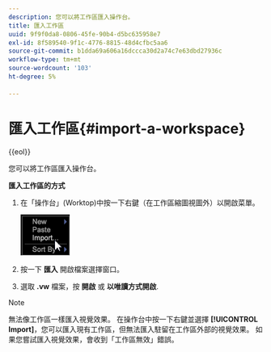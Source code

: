 ```yaml
---
description: 您可以將工作區匯入操作台。
title: 匯入工作區
uuid: 9f9f0da8-0806-45fe-90b4-d5bc635958e7
exl-id: 8f589540-9f1c-4776-8815-48d4cfbc5aa6
source-git-commit: b1dda69a606a16dccca30d2a74c7e63dbd27936c
workflow-type: tm+mt
source-wordcount: '103'
ht-degree: 5%

---
```


# 匯入工作區{#import-a-workspace}

{{eol}}

您可以將工作區匯入操作台。

**匯入工作區的方式**

1. 在「操作台」(Worktop)中按一下右鍵（在工作區縮圖視圖外）以開啟菜單。

   ![](assets/import_workspace.png)

1. 按一下 **匯入** 開啟檔案選擇窗口。
1. 選取 **.vw** 檔案，按 **開啟** 或 **以唯讀方式開啟**.

>[!NOTE]
>
>無法像工作區一樣匯入視覺效果。 在操作台中按一下右鍵並選擇 **[!UICONTROL Import]**，您可以匯入現有工作區，但無法匯入駐留在工作區外部的視覺效果。 如果您嘗試匯入視覺效果，會收到「工作區無效」錯誤。
